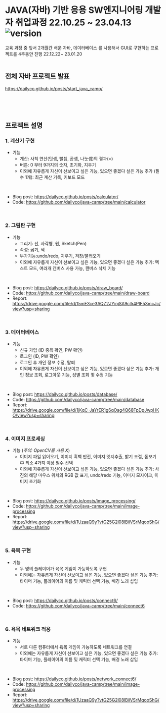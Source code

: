 
# JAVA(자바) 기반 응용 SW엔지니어링 개발자 취업과정 22.10.25 ~ 23.04.13  ![version](https://img.shields.io/badge/feat.-%EA%B9%80%ED%98%B8%EC%A4%80%20%EA%B5%90%EC%88%98%EB%8B%98-green)
교육 과정 중 앞서 2개월간 배운 자바, 데이터베이스 를 사용해서 GUI로 구현하는 프로젝트를 4주동안 진행  22.12.22~ 23.01.20
<br/><br/>

## 전체 자바 프로젝트 발표 
<https://dailyco.github.io/posts/start_java_camp/><br/><br/>

<br/><br/>

## 프로젝트 설명
### 1. 계산기 구현
- 기능
  - 계산: 사칙 연산(덧셈, 뺄셈, 곱셈, 나눗셈)의 결과(=)
  - 버튼: 0 부터 9까지의 숫자, 초기화, 지우기
  - 이외에 자유롭게 자신이 선보이고 싶은 기능, 있으면 좋겠다 싶은 기능 추가 (필수 1개): 최근 계산 기록, 키보드 모드
<br/>

- Blog post: <https://dailyco.github.io/posts/calculator/>
- Code: <https://github.com/dailyco/java-camp/tree/main/calculator>
<br/>

### 2. 그림판 구현
- 기능
  - 그리기: 선, 사각형, 원, Sketch(Pen)
  - 속성: 굵기, 색
  - 부가기능:undo/redo, 지우기, 저장/불러오기
  - 이외에 자유롭게 자신이 선보이고 싶은 기능, 있으면 좋겠다 싶은 기능 추가: 텍스트 모드, 여러개 캔버스 사용 가능, 캔버스 삭제 기능
<br/>

- Blog post: <https://dailyco.github.io/posts/draw_board/>
- Code: <https://github.com/dailyco/java-camp/tree/main/draw-board>
- Report: <https://drive.google.com/file/d/15mE3ce3AQZ2JYinjSA9cl54PlF53mcJc/view?usp=sharing>
<br/>

### 3. 데이터베이스
- 기능
  - 신규 가입 (ID 중복 확인, PW 확인)
  - 로그인 (ID, PW 확인)
  - 로그인 후 개인 정보 수정, 탈퇴
  - 이외에 자유롭게 자신이 선보이고 싶은 기능, 있으면 좋겠다 싶은 기능 추가: 개인 정보 조회, 로그아웃 기능, 성별 조회 및 수정 기능
<br/>

- Blog post: <https://dailyco.github.io/posts/database/>
- Code: <https://github.com/dailyco/java-camp/tree/main/database>
- Report: <https://drive.google.com/file/d/1jKqC_JaYrER1g6qOag4Q68FpDpJwpHKO/view?usp=sharing>
<br/>

### 4. 이미지 프로세싱
- 기능 (*주의: OpenCV를 사용 X*)
  - 이미지 파일 읽어오기, 이미지 흑백 반전, 이미지 엣지추출, 밝기 조절, 돋보기 中 최소 4가지 이상 필수 선택
  - 이외에 자유롭게 자신이 선보이고 싶은 기능, 있으면 좋겠다 싶은 기능 추가: 사진의 해당 마우스 위치의 RGB 값 표기, undo/redo 기능, 이미지 모자이크, 이미지 초기화
<br/>

- Blog post: <https://dailyco.github.io/posts/image_processing/>
- Code: <https://github.com/dailyco/java-camp/tree/main/image-processing>
- Report: <https://drive.google.com/file/d/1UzaaQ9yTvtG25G2l08lBilVSrMqooShG/view?usp=sharing>
<br/>

### 5. 육목 구현
- 기능
  - 두 명의 플레이어가 육목 게임이 가능하도록 구현
  - 이외에는 자유롭게 자신이 선보이고 싶은 기능, 있으면 좋겠다 싶은 기능 추가: 타이머 기능, 플레이어의 이름 및 캐릭터 선택 기능, 배경 노래 삽입
<br/>

- Blog post: <https://dailyco.github.io/posts/connect6/>
- Code: <https://github.com/dailyco/java-camp/tree/main/connect6>
<br/>

### 6. 육목 네트워크 적용
- 기능
  - 서로 다른 컴퓨터에서 육목 게임이 가능하도록 네트워크를 연결
  - 이외에는 자유롭게 자신이 선보이고 싶은 기능, 있으면 좋겠다 싶은 기능 추가: 타이머 기능, 플레이어의 이름 및 캐릭터 선택 기능, 배경 노래 삽입
<br/>

- Blog post: <https://dailyco.github.io/posts/network_connect6/><br/>
- Code: <https://github.com/dailyco/java-camp/tree/main/image-processing>
- Report: <https://drive.google.com/file/d/1UzaaQ9yTvtG25G2l08lBilVSrMqooShG/view?usp=sharing>
<br/>
